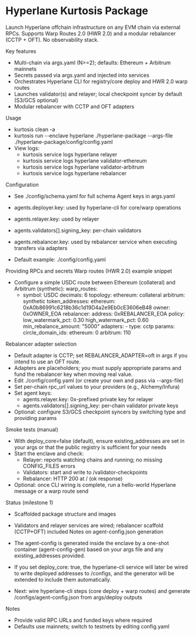 # Hyperlane Kurtosis Package

Launch Hyperlane offchain infrastructure on any EVM chain via external RPCs. Supports Warp Routes 2.0 (HWR 2.0) and a modular rebalancer (CCTP + OFT). No observability stack.

Key features
- Multi-chain via args.yaml (N>=2); defaults: Ethereum + Arbitrum mainnets
- Secrets passed via args.yaml and injected into services
- Orchestrates Hyperlane CLI for registry/core deploy and HWR 2.0 warp routes
- Launches validator(s) and relayer; local checkpoint syncer by default (S3/GCS optional)
- Modular rebalancer with CCTP and OFT adapters

Usage
- kurtosis clean -a
- kurtosis run --enclave hyperlane ./hyperlane-package --args-file ./hyperlane-package/config/config.yaml
- View logs:
  - kurtosis service logs hyperlane relayer
  - kurtosis service logs hyperlane validator-ethereum
  - kurtosis service logs hyperlane validator-arbitrum
  - kurtosis service logs hyperlane rebalancer

Configuration
- See ./config/schema.yaml for full schema
Agent keys in args.yaml
- agents.deployer.key: used by hyperlane-cli for core/warp operations
- agents.relayer.key: used by relayer
- agents.validators[].signing_key: per-chain validators
- agents.rebalancer.key: used by rebalancer service when executing transfers via adapters

- Default example: ./config/config.yaml

Providing RPCs and secrets
Warp routes (HWR 2.0) example snippet
- Configure a simple USDC route between Ethereum (collateral) and Arbitrum (synthetic):
  warp_routes:
    - symbol: USDC
      decimals: 6
      topology:
        ethereum: collateral
        arbitrum: synthetic
      token_addresses:
        ethereum: 0xA0b86991c6218b36c1d19D4a2e9Eb0cE3606eB48
      owner: 0xOWNER_EOA
      rebalancer:
        address: 0xREBALANCER_EOA
        policy:
          low_watermark_pct: 0.30
          high_watermark_pct: 0.60
          min_rebalance_amount: "5000"
        adapters:
          - type: cctp
            params:
              circle_domain_ids:
                ethereum: 0
                arbitrum: 110

Rebalancer adapter selection
- Default adapter is CCTP; set REBALANCER_ADAPTER=oft in args if you intend to use an OFT route.
- Adapters are placeholders; you must supply appropriate params and fund the rebalancer key when moving real value.
- Edit ./config/config.yaml (or create your own and pass via --args-file)
- Set per-chain rpc_url values to your providers (e.g., Alchemy/Infura)
- Set agent keys:
  - agents.relayer.key: 0x-prefixed private key for relayer
  - agents.validators[].signing_key: per-chain validator private keys
- Optional: configure S3/GCS checkpoint syncers by switching type and providing params

Smoke tests (manual)
- With deploy_core=false (default), ensure existing_addresses are set in your args or that the public registry is sufficient for your needs
- Start the enclave and check:
  - Relayer: reports watching chains and running; no missing CONFIG_FILES errors
  - Validators: start and write to /validator-checkpoints
  - Rebalancer: HTTP 200 at / (ok response)
- Optional: once CLI wiring is complete, run a hello-world Hyperlane message or a warp route send

Status (milestone 1)
- Scaffolded package structure and images
- Validators and relayer services are wired; rebalancer scaffold (CCTP+OFT) included
Notes on agent-config.json generation
- The agent-config is generated inside the enclave by a one-shot container (agent-config-gen) based on your args file and any existing_addresses provided.
- If you set deploy_core: true, the hyperlane-cli service will later be wired to write deployed addresses to /configs, and the generator will be extended to include them automatically.

- Next: wire hyperlane-cli steps (core deploy + warp routes) and generate /configs/agent-config.json from args/deploy outputs

Notes
- Provide valid RPC URLs and funded keys where required
- Defaults use mainnets; switch to testnets by editing config.yaml
